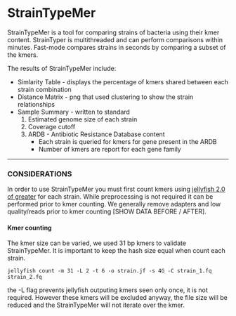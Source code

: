 # StrainTypeMer

StrainTypeMer is a tool for comparing strains of bacteria using their kmer content.  StrainTyper is multithreaded
and can perform comparisons within minutes.  Fast-mode compares strains in seconds by comparing a subset of the kmers.

The results of StrainTypeMer include:
* Simlarity Table - displays the percentage of kmers shared between each strain combination
* Distance Matrix - png that used clustering to show the strain relationships
* Sample Summary - written to standard
    1. Estimated genome size of each strain
    2. Coverage cutoff
    3. ARDB - Antibiotic Resistance Database content
        * Each strain is queried for kmers for gene present in the ARDB
        * Number of kmers are report for each gene family


<hr>

### CONSIDERATIONS

In order to use StrainTypeMer you must first count kmers using [jellyfish 2.0 of greater](https://github.com/gmarcais/Jellyfish)
for each strain.  While preprocessing is not required it can be performed prior to kmer counting.  We generally remove
adapters and low quality/reads prior to kmer counting [SHOW DATA BEFORE / AFTER].

#### Kmer counting
The kmer size can be varied, we used 31 bp kmers to validate StrainTypeMer.
It is important to keep the hash size equal when count each strain.


`jellyfish count -m 31 -L 2 -t 6 -o strain.jf -s 4G -C strain_1.fq strain_2.fq `

the -L flag prevents jellyfish outputing kmers seen only once, it is not required. However these kmers will be excluded
anyway, the file size will be reduced and the StrainTypeMer will not iterate over the kmer.

